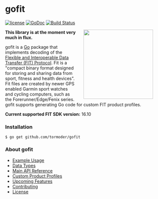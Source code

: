 # gofit

[![license](http://img.shields.io/badge/license-MIT-blue.svg)](https://github.com/tormoder/gofit/raw/master/LICENSE)
[![GoDoc](https://godoc.org/github.com/tormoder/gofit?status.svg)](https://godoc.org/github.com/tormoder/gofit)
[![Build Status](https://travis-ci.org/tormoder/gofit.svg?branch=master)](https://travis-ci.org/tormoder/gofit)

<img src="https://raw.githubusercontent.com/hackraft/gophericons/master/png/2.png" width="225" align="right" hspace="25" />

**This library is at the moment very much in flux.**

gofit is a [Go](http://www.golang.org/) package that implements decoding of the
[Flexible and Interoperable Data Transfer (FIT)
Protocol](http://www.thisisant.com/resources/fit). Fit is a "compact binary
format designed for storing and sharing data from sport, fitness and health
devices". Fit files are created by newer GPS enabled Garmin sport watches and
cycling computers, such as the Forerunner/Edge/Fenix series. gofit supports
generating Go code for custom FIT product profiles.

**Current supported FIT SDK version:** 16.10

### Installation

```
$ go get github.com/tormoder/gofit
```

### About gofit

- [Example Usage](https://github.com/tormoder/gofit/wiki/Example-Usage)
- [Data Types](https://github.com/tormoder/gofit/wiki/Data-Types)
- [Main API Reference](https://github.com/tormoder/gofit/wiki/Main-Api-Reference)
- [Custom Product Profiles](https://github.com/tormoder/gofit/wiki/Custom-Product-Profiles)
- [Upcoming Features](https://github.com/tormoder/gofit/wiki/Upcoming-Features)
- [Contributing](https://github.com/tormoder/gofit/blob/master/CONTRIBUTING.md)
- [License](https://github.com/tormoder/gofit/wiki/License)
